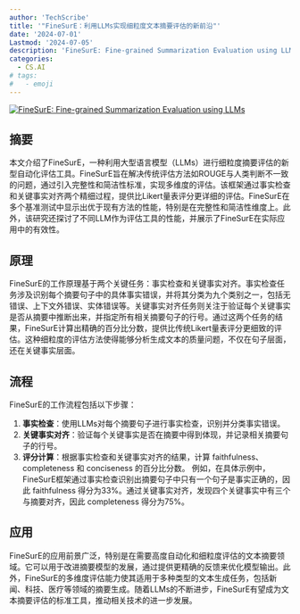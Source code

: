 ```yaml
---
author: 'TechScribe'
title: '"FineSurE：利用LLMs实现细粒度文本摘要评估的新前沿"'
date: '2024-07-01'
Lastmod: '2024-07-05'
description: 'FineSurE: Fine-grained Summarization Evaluation using LLMs'
categories:
  - CS.AI
# tags:
#   - emoji
---
```


[![FineSurE: Fine-grained Summarization Evaluation using LLMs](https://arxiv-research-1301205113.cos.ap-guangzhou.myqcloud.com/images/2407.00908v1.pdf_0.jpg)](https://arxiv.org/abs/2407.00908v1)

## 摘要

本文介绍了FineSurE，一种利用大型语言模型（LLMs）进行细粒度摘要评估的新型自动化评估工具。FineSurE旨在解决传统评估方法如ROUGE与人类判断不一致的问题，通过引入完整性和简洁性标准，实现多维度的评估。该框架通过事实检查和关键事实对齐两个精细过程，提供比Likert量表评分更详细的评估。FineSurE在多个基准测试中显示出优于现有方法的性能，特别是在完整性和简洁性维度上。此外，该研究还探讨了不同LLM作为评估工具的性能，并展示了FineSurE在实际应用中的有效性。<!--more-->

## 原理

FineSurE的工作原理基于两个关键任务：事实检查和关键事实对齐。事实检查任务涉及识别每个摘要句子中的具体事实错误，并将其分类为九个类别之一，包括无错误、上下文外错误、实体错误等。关键事实对齐任务则关注于验证每个关键事实是否从摘要中推断出来，并指定所有相关摘要句子的行号。通过这两个任务的结果，FineSurE计算出精确的百分比分数，提供比传统Likert量表评分更细致的评估。这种细粒度的评估方法使得能够分析生成文本的质量问题，不仅在句子层面，还在关键事实层面。

## 流程

FineSurE的工作流程包括以下步骤：
1. **事实检查**：使用LLMs对每个摘要句子进行事实检查，识别并分类事实错误。
2. **关键事实对齐**：验证每个关键事实是否在摘要中得到体现，并记录相关摘要句子的行号。
3. **评分计算**：根据事实检查和关键事实对齐的结果，计算 faithfulness、completeness 和 conciseness 的百分比分数。
例如，在具体示例中，FineSurE框架通过事实检查识别出摘要句子中只有一个句子是事实正确的，因此 faithfulness 得分为33%。通过关键事实对齐，发现四个关键事实中有三个与摘要对齐，因此 completeness 得分为75%。

## 应用

FineSurE的应用前景广泛，特别是在需要高度自动化和细粒度评估的文本摘要领域。它可以用于改进摘要模型的发展，通过提供更精确的反馈来优化模型输出。此外，FineSurE的多维度评估能力使其适用于多种类型的文本生成任务，包括新闻、科技、医疗等领域的摘要生成。随着LLMs的不断进步，FineSurE有望成为文本摘要评估的标准工具，推动相关技术的进一步发展。